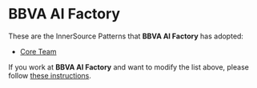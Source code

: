 # BBVA AI Factory

These are the InnerSource Patterns that **BBVA AI Factory** has adopted:

* [Core Team](../patterns/2-structured/core-team.md)

If you work at **BBVA AI Factory** and want to modify the list above, please follow [these instructions](./README.md).
